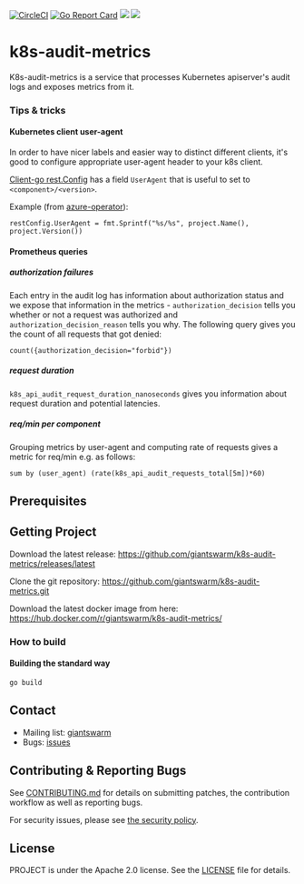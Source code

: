 [![CircleCI](https://circleci.com/gh/giantswarm/k8s-audit-metrics.svg?style=shield)](https://circleci.com/gh/giantswarm/k8s-audit-metrics) [![Go Report Card](https://goreportcard.com/badge/github.com/giantswarm/k8s-audit-metrics)](https://goreportcard.com/report/github.com/giantswarm/k8s-audit-metrics) [![](https://godoc.org/github.com/giantswarm/k8s-audit-metrics?status.svg)](http://godoc.org/github.com/giantswarm/k8s-audit-metrics) [![](https://img.shields.io/docker/pulls/giantswarm/k8s-audit-metrics.svg)](http://hub.docker.com/giantswarm/k8s-audit-metrics)

# k8s-audit-metrics

K8s-audit-metrics is a service that processes Kubernetes apiserver's audit logs and exposes metrics from it.

### Tips & tricks

#### Kubernetes client user-agent

In order to have nicer labels and easier way to distinct different clients, it's good to configure appropriate user-agent header to your k8s client.

[Client-go rest.Config](https://pkg.go.dev/k8s.io/client-go/rest#Config) has a field `UserAgent` that is useful to set to `<component>/<version>`.

Example (from [azure-operator](https://github.com/giantswarm/azure-operator/pull/1221/files)):
```
restConfig.UserAgent = fmt.Sprintf("%s/%s", project.Name(), project.Version())
```


#### Prometheus queries

##### authorization failures

Each entry in the audit log has information about authorization status and we expose that information in the metrics - `authorization_decision` tells you whether or not a request was authorized and `authorization_decision_reason` tells you why. The following query gives you the count of all requests that got denied:
```
count({authorization_decision="forbid"})
```

##### request duration

`k8s_api_audit_request_duration_nanoseconds` gives you information about request duration and potential latencies.


##### req/min per component

Grouping metrics by user-agent and computing rate of requests gives a metric for req/min e.g. as follows:
```
sum by (user_agent) (rate(k8s_api_audit_requests_total[5m])*60)
```

## Prerequisites

## Getting Project

Download the latest release: https://github.com/giantswarm/k8s-audit-metrics/releases/latest

Clone the git repository: https://github.com/giantswarm/k8s-audit-metrics.git

Download the latest docker image from here: https://hub.docker.com/r/giantswarm/k8s-audit-metrics/

### How to build

#### Building the standard way

```nohighlight
go build
```

## Contact

- Mailing list: [giantswarm](https://groups.google.com/forum/!forum/giantswarm)
- Bugs: [issues](https://github.com/giantswarm/k8s-audit-metrics/issues)

## Contributing & Reporting Bugs

See [CONTRIBUTING.md](/giantswarm/k8s-audit-metrics/blob/master/CONTRIBUTING.md) for details on submitting patches, the contribution workflow as well as reporting bugs.

For security issues, please see [the security policy](SECURITY.md).

## License

PROJECT is under the Apache 2.0 license. See the [LICENSE](/giantswarm/k8s-audit-metrics/blob/master/LICENSE) file for details.
